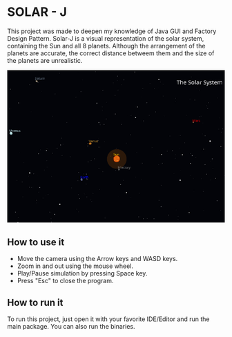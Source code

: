 # SOLAR - J

This project was made to deepen my knowledge of Java GUI and Factory Design Pattern. Solar-J is a visual representation of the solar system, containing the Sun and all 8 planets. Although the arrangement of the planets are accurate, the correct distance betweem them and the size of the planets are unrealistic.

![Image alt Preview](https://raw.githubusercontent.com/deliton/solar-j/master/resources/readmepic.png "Preview")

## How to use it

* Move the camera using the Arrow keys and WASD keys.
* Zoom in and out using the mouse wheel.
* Play/Pause simulation by pressing Space key.
* Press "Esc" to close the program.

## How to run it

To run this project, just open it with your favorite IDE/Editor and run the main package. You can also run the binaries.
